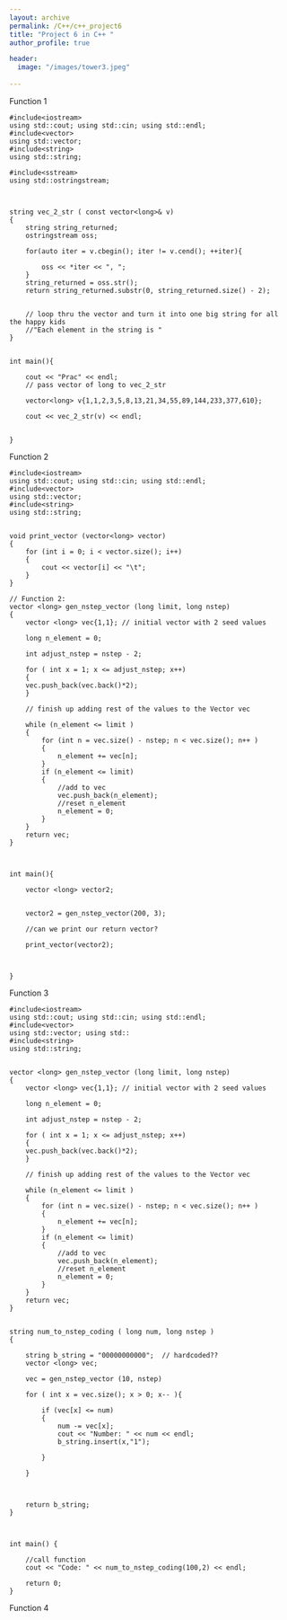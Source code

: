 ```yaml
---
layout: archive
permalink: /C++/c++_project6
title: "Project 6 in C++ "
author_profile: true

header:
  image: "/images/tower3.jpeg"
  
---
```




Function 1

    #include<iostream>
    using std::cout; using std::cin; using std::endl;
    #include<vector>
    using std::vector;
    #include<string>
    using std::string;

    #include<sstream>
    using std::ostringstream;



    string vec_2_str ( const vector<long>& v)
    {
        string string_returned;
        ostringstream oss;

        for(auto iter = v.cbegin(); iter != v.cend(); ++iter){

            oss << *iter << ", ";
        }
        string_returned = oss.str();
        return string_returned.substr(0, string_returned.size() - 2);
        

        // loop thru the vector and turn it into one big string for all the happy kids
        //"Each element in the string is "
    }


    int main(){

        cout << "Prac" << endl;
        // pass vector of long to vec_2_str

        vector<long> v{1,1,2,3,5,8,13,21,34,55,89,144,233,377,610};

        cout << vec_2_str(v) << endl;


    }


Function 2

    #include<iostream>
    using std::cout; using std::cin; using std::endl;
    #include<vector>
    using std::vector;
    #include<string>
    using std::string;


    void print_vector (vector<long> vector)
    {
        for (int i = 0; i < vector.size(); i++)
        {
            cout << vector[i] << "\t";
        }
    }

    // Function 2:
    vector <long> gen_nstep_vector (long limit, long nstep)
    {
        vector <long> vec{1,1}; // initial vector with 2 seed values 

        long n_element = 0;

        int adjust_nstep = nstep - 2;

        for ( int x = 1; x <= adjust_nstep; x++)
        {
        vec.push_back(vec.back()*2);
        }

        // finish up adding rest of the values to the Vector vec 

        while (n_element <= limit )
        {
            for (int n = vec.size() - nstep; n < vec.size(); n++ )
            {
                n_element += vec[n];
            }
            if (n_element <= limit)
            {
                //add to vec
                vec.push_back(n_element);
                //reset n_element
                n_element = 0;
            }
        }
        return vec;
    }



    int main(){

        vector <long> vector2; 
        

        vector2 = gen_nstep_vector(200, 3);

        //can we print our return vector?

        print_vector(vector2);


        
    }


Function 3


    #include<iostream>
    using std::cout; using std::cin; using std::endl;
    #include<vector>
    using std::vector; using std::
    #include<string>
    using std::string;


    vector <long> gen_nstep_vector (long limit, long nstep)
    {
        vector <long> vec{1,1}; // initial vector with 2 seed values 

        long n_element = 0;

        int adjust_nstep = nstep - 2;

        for ( int x = 1; x <= adjust_nstep; x++)
        {
        vec.push_back(vec.back()*2);
        }

        // finish up adding rest of the values to the Vector vec 

        while (n_element <= limit )
        {
            for (int n = vec.size() - nstep; n < vec.size(); n++ )
            {
                n_element += vec[n];
            }
            if (n_element <= limit)
            {
                //add to vec
                vec.push_back(n_element);
                //reset n_element
                n_element = 0;
            }
        }
        return vec;
    }


    string num_to_nstep_coding ( long num, long nstep )
    {
        
        string b_string = "00000000000";  // hardcoded??
        vector <long> vec;

        vec = gen_nstep_vector (10, nstep)
        
        for ( int x = vec.size(); x > 0; x-- ){

            if (vec[x] <= num)
            {
                num -= vec[x];
                cout << "Number: " << num << endl;
                b_string.insert(x,"1");

            }
        
        }



        return b_string;
    }



    int main() {

        //call function
        cout << "Code: " << num_to_nstep_coding(100,2) << endl;

        return 0;
    }


Function 4

